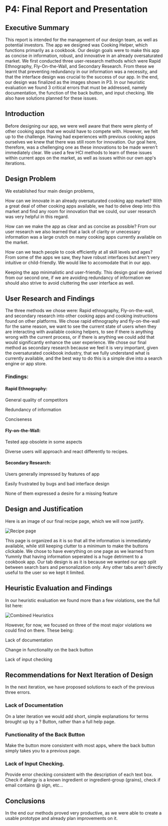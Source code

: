 # P4: Final Report and Presentation

## Executive Summary

This report is intended for the management of our design team, as well as potential investors. The app we designed was Cooking Helper, which functions primarily as a cookbook. Our design goals were to make this app as concise in information, robust, and innovative in an already oversaturated market. We first conducted three user-research methods which were Rapid Ethnography, Fly-On-the-Wall, and Secondary Research. From these we learnt that preventing redundancy in our information was a necessity, and that the interface design was crucial to the success of our app. In the end, our design was finalized as the images shown in P3. In our heuristic evaluation we found 3 critical errors that must be addressed, namely documentation, the function of the back button, and input checking. We also have solutions planned for these issues. 

## Introduction

Before designing our app, we were well aware that there were plenty of other cooking apps that we would have to compete with. However, we felt up to the challenge. Having had experiences with previous cooking apps ourselves we knew that there was still room for innovation. Our goal here, therefore, was a chellenging one as these innovations to be made weren't immediately clear. We used a few HCI methods to learn of these issues within current apps on the market, as well as issues within our own app's iterations.

## Design Problem

We established four main design problems, 

How can we innovate in an already oversaturated cooking app market?
  With a great deal of other cooking apps available, we had to delve deep into this market and find any room for innovation that we could, our user research was very helpful in this regard.

How can we make the app as clear and as concise as possible?
  From our user research we also learned that a lack of clarity or unecessary information was a large crutch on many cooking apps currently available on the market.

How can we teach people to cook efficiently at all skill levels and ages?
  From some of the apps we saw, they have robust interfaces but aren't very intuitive or child-friendly. We would like to accomodate that in our app.

Keeping the app minimalistic and user-friendly.
  This design goal we derived from our second one, if we are avoiding redundancy of information we should also strive to avoid cluttering the user interface as well. 

## User Research and Findings

The three methods we chose were: Rapid ethnography, Fly-on-the-wall, and secondary research into other cooking apps and cooking instructions found on other platforms. We chose rapid ethnography and fly-on-the-wall for the same reason, we want to see the current state of users when they are interacting with available cooking helpers, to see if there is anything wrong with the current process, or if there is anything we could add that would significantly enhance the user experience. We chose our final method as secondary research because we feel it is very important, given the oversaturated cookbook industry, that we fully understand what is currently available, and the best way to do this is a simple dive into a search engine or app store.

### Findings:

#### Rapid Ethnography:

General quality of competitors

Redundancy of information

Conciseness

#### Fly-on-the-Wall:

Tested app obsolete in some aspects

Diverse users will approach and react differently to recipes.

#### Secondary Research:

Users generally impressed by features of app

Easily frustrated by bugs and bad interface design

None of them expressed a desire for a missing feature

## Design and Justification

Here is an image of our final recipe page, which we will now justify.

![](https://raw.githubusercontent.com/mpowa705/mpowa705.github.io/master/images/alex3.png "Recipe page")

This page is organized as it is so that all the information is immediately available, while still keeping clutter to a minimum to make the buttons clickable. We chose to have everything on one page as we learned from Yummly that having information seperated is a huge detriment to a cookbook app. Our tab design is as it is because we wanted our app split between search bars and personalization only. Any other tabs aren't directly useful to the user so we kept it limited.

## Heuristic Evaluation and Findings

In our heuristic evaluation we found more than a few violations, see the full list here:

![](https://raw.githubusercontent.com/mpowa705/mpowa705.github.io/master/images/combinedheuristic.png "Combined Heuristics")

However, for now, we focused on three of the most major violations we could find on there. These being:

Lack of documentation

Change in functionality on the back button

Lack of input checking

## Recommendations for Next Iteration of Design

In the next iteration, we have proposed solutions to each of the previous three errors.

### Lack of Documentation

On a later iteration we would add short, simple explanations for terms brought up by a ? Button, rather than a full help page. 

### Functionality of the Back Button

Make the button more consistent with most apps, where the back button simply takes you to a previous page.

### Lack of Input Checking.

Provide error checking consistent with the description of each text box. Check if allergy is a known ingredient or ingredient-group (grains), check if email contains @ sign, etc…

## Conclusions

In the end our methods proved very productive, as we were able to create a usable prototype and already plan improvements on it.
